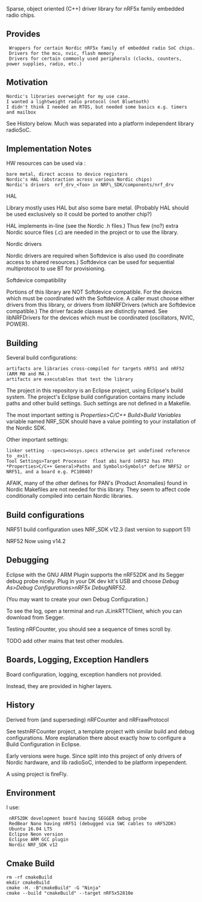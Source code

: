 
Sparse, object oriented (C++) driver library for nRF5x family embedded radio chips.

Provides
-
     Wrappers for certain Nordic nRF5x family of embedded radio SoC chips.
     Drivers for the mcu, nvic, flash memory
     Drivers for certain commonly used peripherals (clocks, counters, power supplies, radio, etc.)

Motivation
-
    Nordic's libraries overweight for my use case.
    I wanted a lightweight radio protocol (not Bluetooth)
    I didn't think I needed an RTOS, but needed some basics e.g. timers and mailbox

See History below.  Much was separated into a platform independent library radioSoC.
    
    
Implementation Notes
-

HW resources can be used via :

    bare metal, direct access to device registers
    Nordic's HAL (abstraction across various Nordic chips)
    Nordic's drivers  nrf_drv_<foo> in NRF\_SDK/components/nrf_drv
   
HAL
 
Library mostly uses HAL but also some bare metal.  (Probably HAL should be used exclusively so it could be ported to another chip?)

HAL implements in-line (see the Nordic .h files.)  Thus few (no?) extra Nordic source files (.c) are needed in the project or to use the library.


Nordic drivers

Nordic drivers are required when Softdevice is also used (to coordinate access to shared resources.)
Softdevice can be used for sequential multiprotocol to use BT for provisioning.


Softdevice compatibility

Portions of this library are NOT Softdevice compatible.
For the devices which must be coordinated with the Softdevice.
A caller must choose either drivers from this library,
or drivers from libNRFDrivers (which are Softdevice compatible.)
The driver facade classes are distinctly named.
See libNRFDrivers for the devices which must be coordinated (oscillators, NVIC, POWER).



Building
-

Several build configurations:

    artifacts are libraries cross-compiled for targets nRF51 and nRF52 (ARM M0 and M4.)
    artifacts are executables that test the library

The project in this repository is an Eclipse project, using Eclipse's build system.
The project's Eclipse build configuration contains many include paths and other build settings.
Such settings are not defined in a Makefile.

The most important setting is *Properties>C/C++ Build>Build Variables* variable named NRF_SDK should have a value pointing to your installation of the Nordic SDK.

Other important settings:

    linker setting --specs=nosys.specs otherwise get undefined reference to _exit.
    Tool Settings>Target Processor  float abi hard (nRF52 has FPU)
    *Properties>C/C++ General>Paths and Symbols>Symbols* define NRF52 or NRF51, and a board e.g. PC10040?
    


AFAIK, many of the other defines for PAN's (Product Anomalies) found in Nordic Makefiles are not needed for this library.  They seem to affect code conditionally compiled into certain Nordic libraries.

Build configurations
-

NRF51 build configuration uses NRF_SDK v12.3 (last version to support 51)

NRF52 Now using v14.2 



Debugging
-

Eclipse with the GNU ARM Plugin supports the nRF52DK and its Segger debug probe nicely.  Plug in your DK dev kit's USB and choose *Debug As>Debug Configurations>nRF5x DebugNRF52*.

(You may want to create your own Debug Configuration.)

To see the log, open a terminal and run JLinkRTTClient, which you can download from Segger.

Testing nRFCounter, you should see a sequence of times scroll by.

TODO add other mains that test other modules.


Boards, Logging, Exception Handlers
-

Board configuration, logging, exception handlers not provided.

Instead, they are provided in higher layers.


History
-
Derived from (and superseding) nRFCounter and nRFrawProtocol
 
See testnRFCounter project, a template project with similar build and debug configurations.  More explanation there about exactly how to configure a Build Configuration in Eclipse.

Early versions were huge.  Since split into this project of only drivers of Nordic hardware, and lib radioSoC, intended to be platform inpependent.

A using project is fireFly.


Environment
-
I use:

     nRF52DK development board having SEGGER debug probe
     RedBear Nano having nRF51 (debugged via SWC cables to nRF52DK)
     Ubuntu 16.04 LTS
     Eclipse Neon version
     Eclipse ARM GCC plugin
     Nordic NRF_SDK v12


Cmake Build
-

    rm -rf cmakeBuild
    mkdir cmakeBuild
    cmake -H. -B"cmakeBuild" -G "Ninja"
    cmake --build "cmakeBuild" --target nRF5x52810e
    
    
    
